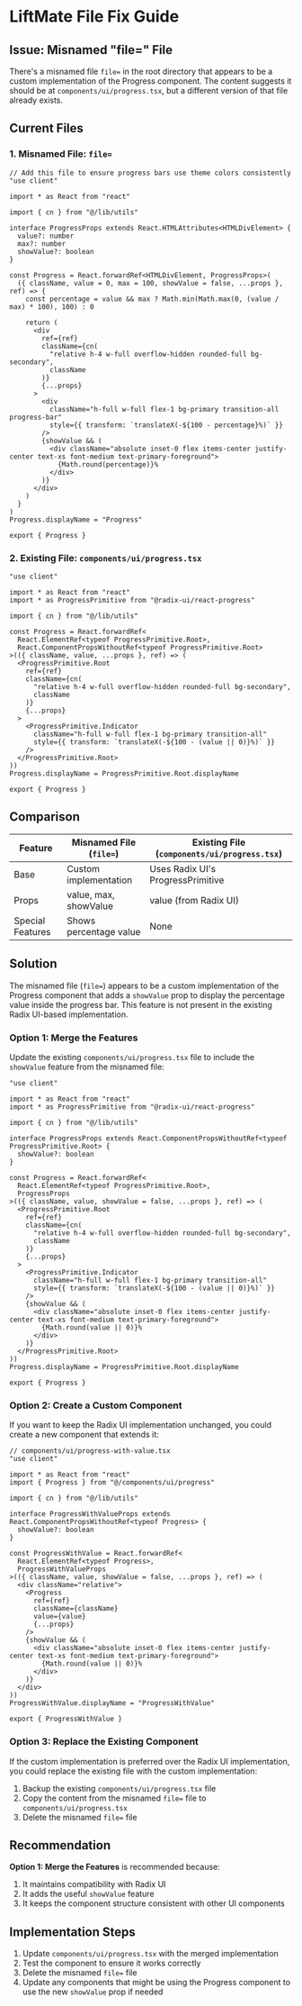 # LiftMate File Fix Guide

## Issue: Misnamed "file=" File

There's a misnamed file `file=` in the root directory that appears to be a custom implementation of the Progress component. The content suggests it should be at `components/ui/progress.tsx`, but a different version of that file already exists.

## Current Files

### 1. Misnamed File: `file=`

```tsx
// Add this file to ensure progress bars use theme colors consistently
"use client"

import * as React from "react"

import { cn } from "@/lib/utils"

interface ProgressProps extends React.HTMLAttributes<HTMLDivElement> {
  value?: number
  max?: number
  showValue?: boolean
}

const Progress = React.forwardRef<HTMLDivElement, ProgressProps>(
  ({ className, value = 0, max = 100, showValue = false, ...props }, ref) => {
    const percentage = value && max ? Math.min(Math.max(0, (value / max) * 100), 100) : 0

    return (
      <div
        ref={ref}
        className={cn(
          "relative h-4 w-full overflow-hidden rounded-full bg-secondary",
          className
        )}
        {...props}
      >
        <div
          className="h-full w-full flex-1 bg-primary transition-all progress-bar"
          style={{ transform: `translateX(-${100 - percentage}%)` }}
        />
        {showValue && (
          <div className="absolute inset-0 flex items-center justify-center text-xs font-medium text-primary-foreground">
            {Math.round(percentage)}%
          </div>
        )}
      </div>
    )
  }
)
Progress.displayName = "Progress"

export { Progress }
```

### 2. Existing File: `components/ui/progress.tsx`

```tsx
"use client"

import * as React from "react"
import * as ProgressPrimitive from "@radix-ui/react-progress"

import { cn } from "@/lib/utils"

const Progress = React.forwardRef<
  React.ElementRef<typeof ProgressPrimitive.Root>,
  React.ComponentPropsWithoutRef<typeof ProgressPrimitive.Root>
>(({ className, value, ...props }, ref) => (
  <ProgressPrimitive.Root
    ref={ref}
    className={cn(
      "relative h-4 w-full overflow-hidden rounded-full bg-secondary",
      className
    )}
    {...props}
  >
    <ProgressPrimitive.Indicator
      className="h-full w-full flex-1 bg-primary transition-all"
      style={{ transform: `translateX(-${100 - (value || 0)}%)` }}
    />
  </ProgressPrimitive.Root>
))
Progress.displayName = ProgressPrimitive.Root.displayName

export { Progress }
```

## Comparison

| Feature | Misnamed File (`file=`) | Existing File (`components/ui/progress.tsx`) |
|---------|-------------------------|---------------------------------------------|
| Base | Custom implementation | Uses Radix UI's ProgressPrimitive |
| Props | value, max, showValue | value (from Radix UI) |
| Special Features | Shows percentage value | None |

## Solution

The misnamed file (`file=`) appears to be a custom implementation of the Progress component that adds a `showValue` prop to display the percentage value inside the progress bar. This feature is not present in the existing Radix UI-based implementation.

### Option 1: Merge the Features

Update the existing `components/ui/progress.tsx` file to include the `showValue` feature from the misnamed file:

```tsx
"use client"

import * as React from "react"
import * as ProgressPrimitive from "@radix-ui/react-progress"

import { cn } from "@/lib/utils"

interface ProgressProps extends React.ComponentPropsWithoutRef<typeof ProgressPrimitive.Root> {
  showValue?: boolean
}

const Progress = React.forwardRef<
  React.ElementRef<typeof ProgressPrimitive.Root>,
  ProgressProps
>(({ className, value, showValue = false, ...props }, ref) => (
  <ProgressPrimitive.Root
    ref={ref}
    className={cn(
      "relative h-4 w-full overflow-hidden rounded-full bg-secondary",
      className
    )}
    {...props}
  >
    <ProgressPrimitive.Indicator
      className="h-full w-full flex-1 bg-primary transition-all"
      style={{ transform: `translateX(-${100 - (value || 0)}%)` }}
    />
    {showValue && (
      <div className="absolute inset-0 flex items-center justify-center text-xs font-medium text-primary-foreground">
        {Math.round(value || 0)}%
      </div>
    )}
  </ProgressPrimitive.Root>
))
Progress.displayName = ProgressPrimitive.Root.displayName

export { Progress }
```

### Option 2: Create a Custom Component

If you want to keep the Radix UI implementation unchanged, you could create a new component that extends it:

```tsx
// components/ui/progress-with-value.tsx
"use client"

import * as React from "react"
import { Progress } from "@/components/ui/progress"

import { cn } from "@/lib/utils"

interface ProgressWithValueProps extends React.ComponentPropsWithoutRef<typeof Progress> {
  showValue?: boolean
}

const ProgressWithValue = React.forwardRef<
  React.ElementRef<typeof Progress>,
  ProgressWithValueProps
>(({ className, value, showValue = false, ...props }, ref) => (
  <div className="relative">
    <Progress
      ref={ref}
      className={className}
      value={value}
      {...props}
    />
    {showValue && (
      <div className="absolute inset-0 flex items-center justify-center text-xs font-medium text-primary-foreground">
        {Math.round(value || 0)}%
      </div>
    )}
  </div>
))
ProgressWithValue.displayName = "ProgressWithValue"

export { ProgressWithValue }
```

### Option 3: Replace the Existing Component

If the custom implementation is preferred over the Radix UI implementation, you could replace the existing file with the custom implementation:

1. Backup the existing `components/ui/progress.tsx` file
2. Copy the content from the misnamed `file=` file to `components/ui/progress.tsx`
3. Delete the misnamed `file=` file

## Recommendation

**Option 1: Merge the Features** is recommended because:

1. It maintains compatibility with Radix UI
2. It adds the useful `showValue` feature
3. It keeps the component structure consistent with other UI components

## Implementation Steps

1. Update `components/ui/progress.tsx` with the merged implementation
2. Test the component to ensure it works correctly
3. Delete the misnamed `file=` file
4. Update any components that might be using the Progress component to use the new `showValue` prop if needed